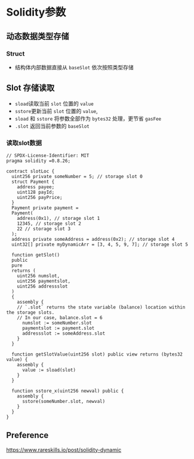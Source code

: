 # Solidity参数
## 动态数据类型存储
### Struct
- 结构体内部数据直接从 `baseSlot` 依次按照类型存储
## Slot 存储读取
- `sload`读取当前 `slot` 位置的 `value`
- `sstore`更新当前 `slot` 位置的 `value`,
- `sload` 和 `sstore` 将参数全部作为 `bytes32` 处理，更节省 `gasFee`
- `.slot` 返回当前参数的 `baseSlot`
### 读取slot数据
```solidity
// SPDX-License-Identifier: MIT
pragma solidity =0.8.26;

contract slotLoc {
  uint256 private someNumber = 5; // storage slot 0
  struct Payment {
    address payee;
    uint128 payId;
    uint256 payPrice;
  }
  Payment private payment =
  Payment(
    address(0x1), // storage slot 1
    12345, // storage slot 2
    22 // storage slot 3
  );
  address private someAddress = address(0x2); // storage slot 4
  uint32[] private myDynamicArr = [3, 4, 5, 9, 7]; // storage slot 5

  function getSlot()
  public
  pure
  returns (
    uint256 numslot,
    uint256 paymentslot,
    uint256 addressslot
  )
  {
    assembly {
    // `.slot` returns the state variable (balance) location within the storage slots.
    // In our case, balance.slot = 6
      numslot := someNumber.slot
      paymentslot := payment.slot
      addressslot := someAddress.slot
    }
  }

  function getSlotValue(uint256 slot) public view returns (bytes32 value) {
    assembly {
      value := sload(slot)
    }
  }

  function sstore_x(uint256 newval) public {
    assembly {
      sstore(someNumber.slot, newval)
    }
  }
}
```

## Preference
https://www.rareskills.io/post/solidity-dynamic
